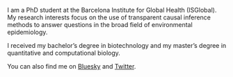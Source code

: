 I am a PhD student at the Barcelona Institute for Global Health (ISGlobal).
My research interests focus on the use of transparent causal inference methods to answer questions in the broad field of environmental epidemiology.

I received my bachelor’s degree in biotechnology and my master’s degree in quantitative and computational biology.

You can also find me on [Bluesky](https://bsky.app/profile/epilorenzo.bsky.social) and [Twitter](https://x.com/epinobody).
